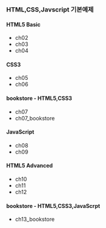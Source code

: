 ### HTML,CSS,Javscript  기본예제
#### HTML5 Basic
* ch02
* ch03
* ch04
#### CSS3
* ch05
* ch06
#### bookstore - HTML5,CSS3
* ch07
* ch07_bookstore
#### JavaScript
* ch08
* ch09
#### HTML5 Advanced
* ch10
* ch11
* ch12
#### bookstore - HTML5,CSS3,JavaScrpt
* ch13_bookstore



